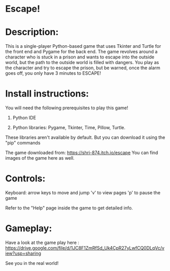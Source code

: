 # Escape!

# Description: 

This is a single-player Python-based game that uses Tkinter and Turtle for the front end and Pygame for the back end. 
The game revolves around a character who is stuck in a prison and wants to escape into the outside world, but the path to the outside world is filled with dangers. You play as the character and try to escape the prison, but be warned, once the alarm goes off, you only have 3 minutes to ESCAPE!

# Install instructions:

You will need the following prerequisites to play this game!

1. Python IDE 

2. Python libraries: Pygame, Tkinter, Time, Pillow, Turtle.

These libraries aren't available by default. But you can download it using the "pip" commands

The game downloaded from: https://shri-874.itch.io/escape
You can find images of the game here as well.

# Controls:

Keyboard: arrow keys to move and jump
'v' to view pages
'p' to pause the game

Refer to the "Help" page inside the game to get detailed info.

# Gameplay:

Have a look at the game play here : https://drive.google.com/file/d/1JC8F1ZmRfSd_Uk4CpR27yLwfCQ0DLqVc/view?usp=sharing

See you in the real world!

